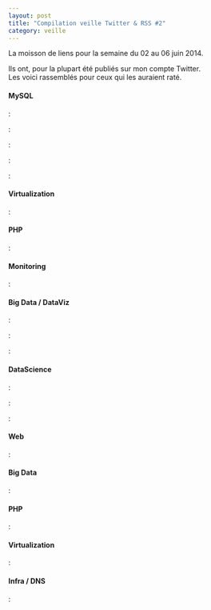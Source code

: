 ```yaml
---
layout: post
title: "Compilation veille Twitter & RSS #2"
category: veille
---
```


La moisson de liens pour la semaine du 02 au 06 juin 2014.

Ils ont, pour la plupart été publiés sur mon compte Twitter.  
Les voici rassemblés pour ceux qui les auraient raté.

<!-- -->

#### MySQL

[](http://www.mysqlperformanceblog.com/2014/06/03/trust-vmstat-iowait-numbers/)
:  

[](http://www.mysqlperformanceblog.com/2014/06/02/using-infinidb-engine-mysql-hadoop-cluster-data-analytics/)
:  

[](http://www.mysqlperformanceblog.com/2014/05/30/high-availability-mysql-fabric-part-ii/)
:  

[](http://www.mysqlperformanceblog.com/2014/05/29/how-mysql-queries-and-questions-are-measured/)
:  

[](http://www.tocker.ca/2014/05/30/how-important-is-it-to-use-2-byte-and-3-byte-integers.html)
:  

#### Virtualization

[](http://blog.zedroot.org/containerize-with-docker/)
:  

#### PHP

[](http://hhvm.com/blog/5195/hhvm-3-1-0)
:  

#### Monitoring

[](http://www.xaprb.com/blog/2014/06/02/can-anomaly-detection-solve-alert-spam/)
:  

#### Big Data / DataViz

[](http://blog.cloudera.com/blog/2014/05/new-sql-choices-in-the-apache-hadoop-ecosystem-why-impala-continues-to-lead/)
:  

[](http://www.mysqlperformanceblog.com/2014/06/02/using-infinidb-engine-mysql-hadoop-cluster-data-analytics/)
:  

[](http://www.storytellingwithdata.com/2014/06/alternatives-to-pies.html)
:  

#### DataScience

[](http://www.datasciencecentral.com/xn/detail/6448529:BlogPost:173064)
:  

[](http://www.datasciencecentral.com/xn/detail/6448529:BlogPost:173276)
:  

[](http://www.datasciencecentral.com/xn/detail/6448529:BlogPost:173802)
:  

#### Web

[](http://www.simpleweb.fr/2014/05/30/la-revanche-des-interfaces-textuelles/)
:  

#### Big Data

[](http://blog.octo.com/big-data-quelques-mythes/)
:  

#### PHP

[](http://blog.pascal-martin.fr/post/hhvm-hack-slides-aperophp-lyon-mai-2014)
:  

#### Virtualization

[](http://blog.nicolargo.com/2014/06/virtualisation-legere-docker.html)
:  

#### Infra / DNS

[](http://blog.blaisot.org/dnssec-intro.html)
:  
